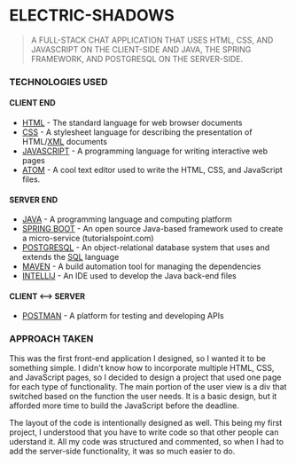 # ELECTRIC-SHADOWS
> A FULL-STACK CHAT APPLICATION THAT USES HTML, CSS, AND JAVASCRIPT ON THE CLIENT-SIDE AND JAVA, THE SPRING FRAMEWORK, AND POSTGRESQL ON THE SERVER-SIDE.

### TECHNOLOGIES USED
#### CLIENT END
* [HTML](https://html.com/) - The standard language for web browser documents
* [CSS](https://developer.mozilla.org/en-US/docs/Web/CSS) - A stylesheet language for describing the presentation of HTML/[XML](https://www.w3schools.com/xml/) documents
* [JAVASCRIPT](https://www.javascript.com/) - A programming language for writing interactive web pages
* [ATOM](https://atom.io) - A cool text editor used to write the HTML, CSS, and JavaScript files.

#### SERVER END
* [JAVA](https://www.java.com/en/) - A programming language and computing platform
* [SPRING BOOT](https://spring.io/projects/spring-boot) - An open source Java-based framework used to create a micro-service (tutorialspoint.com)
* [POSTGRESQL](https://www.postgresql.org) - An object-relational database system that uses and extends the [SQL](https://www.w3schools.com/sql/) language
* [MAVEN](https://maven.apache.org/what-is-maven.html) - A build automation tool for managing the dependencies 
* [INTELLIJ](https://www.jetbrains.com/idea/) - An IDE used to develop the Java back-end files

#### CLIENT <--> SERVER
* [POSTMAN](https://www.getpostman.com) - A platform for testing and developing APIs

### APPROACH TAKEN
This was the first front-end application I designed, so I wanted it to be something simple. I didn't know how to incorporate multiple HTML, CSS, and JavaScript pages, so I decided to design a project that used one page for each type of functionality. The main portion of the user view is a div that switched based on the function the user needs. It is a basic design, but it afforded more time to build the JavaScript before the deadline.

The layout of the code is intentionally designed as well. This being my first project, I understood that you have to write code so that other people can uderstand it. All my code was structured and commented, so when I had to add the server-side functionality, it was so much easier to do.



